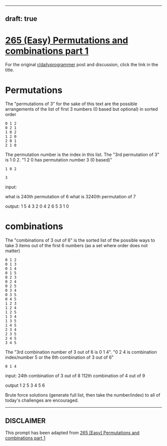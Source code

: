 ---
draft: true
----

# [265 (Easy) Permutations and combinations part 1](https://www.reddit.com/r/dailyprogrammer/comments/4hhiu8/20160502_challenge_265_easy_permutations_and/)

For the original [r/dailyprogrammer](https://www.reddit.com/r/dailyprogrammer/) post and discussion, click the link in the title.

# Permutations
The "permutations of 3" for the sake of this text are the possible arrangements of the list of first 3 numbers (0 based but optional) in sorted order


```
0 1 2
0 2 1
1 0 2
1 2 0
2 0 1
2 1 0
```
The permutation number is the index in this list.  The "3rd permutation of 3" is 1 0 2.  "1 2 0 has permutation number 3 (0 based)"


```
1 0 2
```

```
3
```
input:

what is 240th permutation of 6
what is 3240th permutation of 7  

output:
    1 5 4 3 2 0
    4 2 6 5 3 1 0

# combinations
The "combinations of 3 out of 6" is the sorted list of the possible ways to take 3 items out of the first 6 numbers (as a set where order does not matter)


```
0 1 2
0 1 3
0 1 4
0 1 5
0 2 3
0 2 4
0 2 5
0 3 4
0 3 5
0 4 5
1 2 3
1 2 4
1 2 5
1 3 4
1 3 5
1 4 5
2 3 4
2 3 5
2 4 5
3 4 5
```
The "3rd combination number of 3 out of 6 is 0 1 4".  "0 2 4 is combination index/number 5 or the 6th combination of 3 out of 6"


```
0 1 4
```
input:
24th combination of 3 out of 8
112th combination of 4 out of 9 

output
   1 2 5
 3 4 5 6

Brute force solutions (generate full list, then take the number/index) to all of today's challenges are encouraged.


----
## **DISCLAIMER**
This prompt has been adapted from [265 [Easy] Permutations and combinations part 1](https://www.reddit.com/r/dailyprogrammer/comments/4hhiu8/20160502_challenge_265_easy_permutations_and/
)
